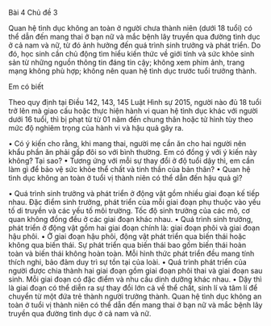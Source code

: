 Bài 4 Chủ đề 3

Quan hệ tình dục không an toàn ở người chưa thành niên (dưới 18 tuổi) có thể dẫn đến mang thai ở bạn nữ và mắc bệnh lây truyền qua đường tình dục ở cả nam và nữ, từ đó ảnh hưởng đến quá trình sinh trưởng và phát triển. Do đó, học sinh cần chủ động tìm hiểu kiến thức về giới tính và sức khỏe sinh sản từ những nguồn thông tin đáng tin cậy; không xem phim ảnh, trang mạng không phù hợp; không nên quan hệ tình dục trước tuổi trưởng thành.

Em có biết

Theo quy định tại Điều 142, 143, 145 Luật Hình sự 2015, người nào đủ 18 tuổi trở lên mà giao cấu hoặc thực hiện hành vi quan hệ tình dục khác với người dưới 16 tuổi, thì bị phạt từ từ 01 năm đến chung thân hoặc tử hình tùy theo mức độ nghiêm trọng của hành vi và hậu quả gây ra.

• Có ý kiến cho rằng, khi mang thai, người mẹ cần ăn cho hai người nên khẩu phần ăn phải gấp đôi so với bình thường. Em có đồng ý với ý kiến này không? Tại sao?
• Tương ứng với mỗi sự thay đổi ở độ tuổi dậy thì, em cần làm gì để bảo vệ sức khỏe thể chất và tinh thần của bản thân?
• Quan hệ tình dục không an toàn ở tuổi vị thành niên có thể dẫn đến hậu quả gì?

• Quá trình sinh trưởng và phát triển ở động vật gồm nhiều giai đoạn kế tiếp nhau. Đặc điểm sinh trưởng, phát triển của mỗi giai đoạn phụ thuộc vào yếu tố di truyền và các yếu tố môi trường. Tốc độ sinh trưởng của các mô, cơ quan không đồng đều ở các giai đoạn khác nhau.
• Quá trình sinh trưởng, phát triển ở động vật gồm hai giai đoạn chính là: giai đoạn phôi và giai đoạn hậu phôi.
• Ở giai đoạn hậu phôi, động vật phát triển qua biến thái hoặc không qua biến thái. Sự phát triển qua biến thái bao gồm biến thái hoàn toàn và biến thái không hoàn toàn. Mỗi hình thức phát triển đều mang tính thích nghi, bảo đảm duy trì sự tồn tại của loài.
• Quá trình phát triển của người được chia thành hai giai đoạn gồm giai đoạn phôi thai và giai đoạn sau sinh. Mỗi giai đoạn có đặc điểm và nhu cầu dinh dưỡng khác nhau.
• Dậy thì là giai đoạn có thể diễn ra sự thay đổi lớn cả về thể chất, sinh lí và tâm lí để chuyển từ một đứa trẻ thành người trưởng thành. Quan hệ tình dục không an toàn ở tuổi vị thành niên có thể dẫn đến mang thai ở bạn nữ và mắc bệnh lây truyền qua đường tình dục ở cả nam và nữ.